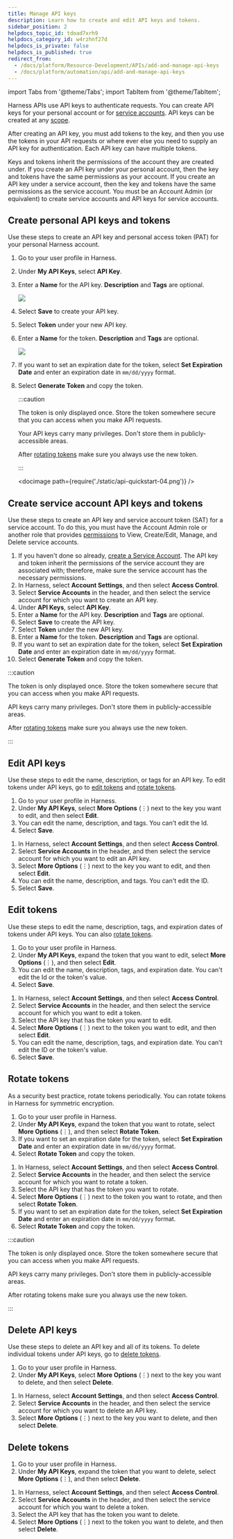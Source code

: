 ```yaml
---
title: Manage API keys
description: Learn how to create and edit API keys and tokens.
sidebar_position: 2
helpdocs_topic_id: tdoad7xrh9
helpdocs_category_id: w4rzhnf27d
helpdocs_is_private: false
helpdocs_is_published: true
redirect_from:
  - /docs/platform/Resource-Development/APIs/add-and-manage-api-keys
  - /docs/platform/automation/api/add-and-manage-api-keys
---
```



import Tabs from '@theme/Tabs';
import TabItem from '@theme/TabItem';


Harness APIs use API keys to authenticate requests. You can create API keys for your personal account or for [service accounts](/docs/platform/role-based-access-control/add-and-manage-service-account). API keys can be created at any [scope](/docs/platform/role-based-access-control/rbac-in-harness#permissions-hierarchy-scopes).

After creating an API key, you must add tokens to the key, and then you use the tokens in your API requests or where ever else you need to supply an API key for authentication. Each API key can have multiple tokens.

Keys and tokens inherit the permissions of the account they are created under. If you create an API key under your personal account, then the key and tokens have the same permissions as your account. If you create an API key under a service account, then the key and tokens have the same permissions as the service account. You must be an Account Admin (or equivalent) to create service accounts and API keys for service accounts.

## Create personal API keys and tokens

Use these steps to create an API key and personal access token (PAT) for your personal Harness account.

1. Go to your user profile in Harness.
2. Under **My API Keys**, select **API Key**.
3. Enter a **Name** for the API key. **Description** and **Tags** are optional.

   ![](./static/api-quickstart-02.png)

4. Select **Save** to create your API key.
5. Select **Token** under your new API key.
6. Enter a **Name** for the token. **Description** and **Tags** are optional.

   ![](./static/api-quickstart-03.png)

7. If you want to set an expiration date for the token, select **Set Expiration Date** and enter an expiration date in `mm/dd/yyyy` format.
8. Select **Generate Token** and copy the token.

   :::caution

   The token is only displayed once. Store the token somewhere secure that you can access when you make API requests.

   Your API keys carry many privileges. Don't store them in publicly-accessible areas.

   After [rotating tokens](/docs/platform/automation/api/add-and-manage-api-keys#rotate-tokens) make sure you always use the new token.

   :::

   <!-- ![](./static/api-quickstart-04.png) -->

   <docimage path={require('./static/api-quickstart-04.png')} />

## Create service account API keys and tokens

Use these steps to create an API key and service account token (SAT) for a service account. To do this, you must have the Account Admin role or another role that provides [permissions](./api-permissions-reference.md) to View, Create/Edit, Manage, and Delete service accounts.

1. If you haven't done so already, [create a Service Account](/docs/platform/role-based-access-control/add-and-manage-service-account). The API key and token inherit the permissions of the service account they are associated with; therefore, make sure the service account has the necessary permissions.
2. In Harness, select **Account Settings**, and then select **Access Control**.
3. Select **Service Accounts** in the header, and then select the service account for which you want to create an API key.
4. Under **API Keys**, select **API Key**.
5. Enter a **Name** for the API key. **Description** and **Tags** are optional.
6. Select **Save** to create the API key.
7. Select **Token** under the new API key.
8. Enter a **Name** for the token. **Description** and **Tags** are optional.
9. If you want to set an expiration date for the token, select **Set Expiration Date** and enter an expiration date in `mm/dd/yyyy` format.
10. Select **Generate Token** and copy the token.

   :::caution

   The token is only displayed once. Store the token somewhere secure that you can access when you make API requests.

   API keys carry many privileges. Don't store them in publicly-accessible areas.

   After [rotating tokens](/docs/platform/automation/api/add-and-manage-api-keys#rotate-tokens) make sure you always use the new token.

   :::

## Edit API keys

Use these steps to edit the name, description, or tags for an API key. To edit tokens under API keys, go to [edit tokens](#edit-tokens) and [rotate tokens](#rotate-tokens).


<Tabs>
  <TabItem value="pat" label="Edit personal API keys" default>


1. Go to your user profile in Harness.
2. Under **My API Keys**, select **More Options** (&vellip;) next to the key you want to edit, and then select **Edit**.
3. You can edit the name, description, and tags. You can't edit the Id.
4. Select **Save**.


</TabItem>
  <TabItem value="sat" label="Edit service account API keys">


1. In Harness, select **Account Settings**, and then select **Access Control**.
2. Select **Service Accounts** in the header, and then select the service account for which you want to edit an API key.
3. Select **More Options** (&vellip;) next to the key you want to edit, and then select **Edit**.
4. You can edit the name, description, and tags. You can't edit the ID.
5. Select **Save**.


</TabItem>
</Tabs>


## Edit tokens

Use these steps to edit the name, description, tags, and expiration dates of tokens under API keys. You can also [rotate tokens](#rotate-tokens).


<Tabs>
  <TabItem value="pat" label="Edit personal access tokens" default>


1. Go to your user profile in Harness.
2. Under **My API Keys**, expand the token that you want to edit, select **More Options** (&vellip;), and then select **Edit**.
3. You can edit the name, description, tags, and expiration date. You can't edit the Id or the token's value.
4. Select **Save**.


</TabItem>
  <TabItem value="sat" label="Edit service account tokens">


1. In Harness, select **Account Settings**, and then select **Access Control**.
2. Select **Service Accounts** in the header, and then select the service account for which you want to edit a token.
3. Select the API key that has the token you want to edit.
4. Select **More Options** (&vellip;) next to the token you want to edit, and then select **Edit**.
5. You can edit the name, description, tags, and expiration date. You can't edit the ID or the token's value.
6. Select **Save**.


</TabItem>
</Tabs>


## Rotate tokens

As a security best practice, rotate tokens periodically. You can rotate tokens in Harness for symmetric encryption.


<Tabs>
  <TabItem value="pat" label="Rotate personal access tokens" default>


1. Go to your user profile in Harness.
2. Under **My API Keys**, expand the token that you want to rotate, select **More Options** (&vellip;), and then select **Rotate Token**.
3. If you want to set an expiration date for the token, select **Set Expiration Date** and enter an expiration date in `mm/dd/yyyy` format.
4. Select **Rotate Token** and copy the token.


</TabItem>
  <TabItem value="sat" label="Rotate service account tokens">


1. In Harness, select **Account Settings**, and then select **Access Control**.
2. Select **Service Accounts** in the header, and then select the service account for which you want to rotate a token.
3. Select the API key that has the token you want to rotate.
4. Select **More Options** (&vellip;) next to the token you want to rotate, and then select **Rotate Token**.
5. If you want to set an expiration date for the token, select **Set Expiration Date** and enter an expiration date in `mm/dd/yyyy` format.
6. Select **Rotate Token** and copy the token.


</TabItem>
</Tabs>


:::caution

The token is only displayed once. Store the token somewhere secure that you can access when you make API requests.

API keys carry many privileges. Don't store them in publicly-accessible areas.

After rotating tokens make sure you always use the new token.

:::

## Delete API keys

Use these steps to delete an API key and all of its tokens. To delete individual tokens under API keys, go to [delete tokens](#delete-tokens).


<Tabs>
  <TabItem value="pat" label="Edit personal API keys" default>


1. Go to your user profile in Harness.
2. Under **My API Keys**, select **More Options** (&vellip;) next to the key you want to delete, and then select **Delete**.


</TabItem>
  <TabItem value="sat" label="Edit service account API keys">


1. In Harness, select **Account Settings**, and then select **Access Control**.
2. Select **Service Accounts** in the header, and then select the service account for which you want to delete an API key.
3. Select **More Options** (&vellip;) next to the key you want to delete, and then select **Delete**.


</TabItem>
</Tabs>


## Delete tokens


<Tabs>
  <TabItem value="pat" label="Delete personal access tokens" default>


1. Go to your user profile in Harness.
2. Under **My API Keys**, expand the token that you want to delete, select **More Options** (&vellip;), and then select **Delete**.


</TabItem>
  <TabItem value="sat" label="Delete service account tokens">


1. In Harness, select **Account Settings**, and then select **Access Control**.
2. Select **Service Accounts** in the header, and then select the service account for which you want to delete a token.
3. Select the API key that has the token you want to delete.
4. Select **More Options** (&vellip;) next to the token you want to delete, and then select **Delete**.


</TabItem>
</Tabs>

